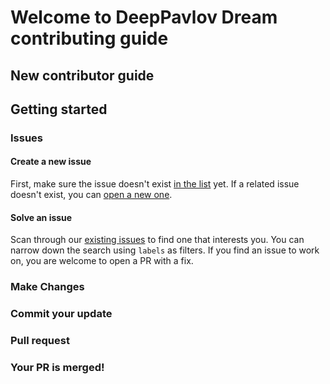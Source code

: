 # Welcome to DeepPavlov Dream contributing guide

## New contributor guide

## Getting started


### Issues


#### Create a new issue

First, make sure the issue doesn't exist [in the list](https://github.com/deepmipt/dream/issues) yet. If a related issue doesn't exist, you can [open a new one](https://github.com/deepmipt/dream/issues/new).


#### Solve an issue

Scan through our [existing issues](https://github.com/deepmipt/dream/issues) to find one that interests you. You can narrow down the search using `labels` as filters. If you find an issue to work on, you are welcome to open a PR with a fix.


### Make Changes


### Commit your update


### Pull request


### Your PR is merged!
